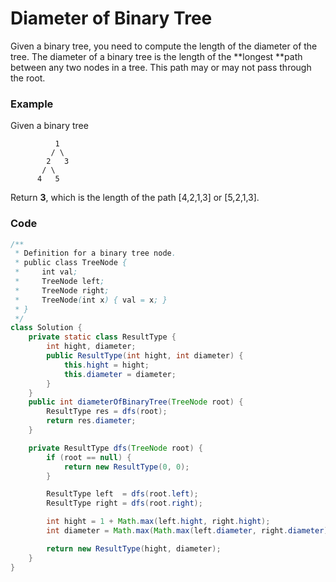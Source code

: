 # Diameter of Binary Tree

Given a binary tree, you need to compute the length of the diameter of the tree. The diameter of a binary tree is the length of the **longest **path between any two nodes in a tree. This path may or may not pass through the root.

### **Example**

Given a binary tree

```
          1
         / \
        2   3
       / \     
      4   5
```

Return **3**, which is the length of the path \[4,2,1,3\] or \[5,2,1,3\].

### Code

```java
/**
 * Definition for a binary tree node.
 * public class TreeNode {
 *     int val;
 *     TreeNode left;
 *     TreeNode right;
 *     TreeNode(int x) { val = x; }
 * }
 */
class Solution {
    private static class ResultType {
        int hight, diameter;
        public ResultType(int hight, int diameter) {
            this.hight = hight;
            this.diameter = diameter;
        }
    }
    public int diameterOfBinaryTree(TreeNode root) {
        ResultType res = dfs(root);
        return res.diameter;
    }

    private ResultType dfs(TreeNode root) {
        if (root == null) {
            return new ResultType(0, 0);
        }

        ResultType left  = dfs(root.left);
        ResultType right = dfs(root.right);

        int hight = 1 + Math.max(left.hight, right.hight);
        int diameter = Math.max(Math.max(left.diameter, right.diameter), left.hight + right.hight);

        return new ResultType(hight, diameter);
    }
}
```



